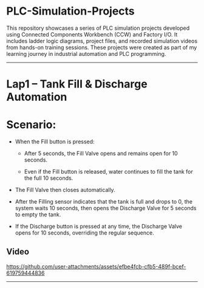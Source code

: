# PLC-Simulation-Projects
This repository showcases a series of PLC simulation projects developed using Connected Components Workbench (CCW) and Factory I/O. It includes ladder logic diagrams, project files, and recorded simulation videos from hands-on training sessions. These projects were created as part of my learning journey in industrial automation and PLC programming.
________________________________________________________________________________________________
# Lap1 – Tank Fill & Discharge Automation
# Scenario:
  - When the Fill button is pressed:

    - After 5 seconds, the Fill Valve opens and remains open for 10 seconds.

    - Even if the Fill button is released, water continues to fill the tank for the full 10 seconds.

  - The Fill Valve then closes automatically.

  - After the Filling sensor indicates that the tank is full and drops to 0, the system waits 10 seconds, then opens the Discharge Valve for 5 seconds to empty the tank.

  - If the Discharge button is pressed at any time, the Discharge Valve opens for 10 seconds, overriding the regular sequence.

## Video

https://github.com/user-attachments/assets/efbe4fcb-cfb5-489f-bcef-619759444836
________________________________________________________________________________________________


